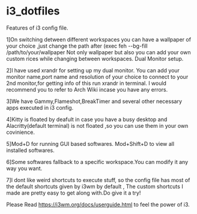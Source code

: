 # i3_dotfiles
Features of i3 config file.

1]On switching detween different workspaces you can have a wallpaper of your choice ,just change the path after (exec feh --bg-fill /path/to/your/wallpaper
Not only wallpaper but also you can add your own custom rices while changing between workspaces.
Dual Monitor setup.

2]I have used xrandr for setting up my dual monitor. You can add your monitor name,port name and resolution of your choice to connect to your 2nd monitor,for getting info of this run xrandr in terminal.
I would recommend you to refer to Arch Wiki incase you have any errors.

3]We have Gammy,Flameshot,BreakTimer and several other necessary apps executed in i3 config.

4]Kitty is floated by deafult in case you have a busy desktop and Alacritty(default terminal) is not floated ,so you can use them in your own covinience.

5]Mod+D for running GUI based softwares. Mod+Shift+D to view all installed softwares.

6]Some softwares fallback to a specific workspace.You can modify it any way you want.

7]I dont like weird shortcuts to execute stuff, so the config file has most of the default shortcuts given by i3wm by default , The custom shortcuts I made are pretty easy to get along with.Do give it a try!

Please Read https://i3wm.org/docs/userguide.html to feel the power of i3.

